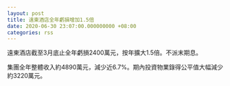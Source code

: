 ```yaml
---
layout: post
title: 遠東酒店全年虧損增加1.5倍
date: 2020-06-30 23:07:00.000000000 +08:00
categories: rss
---
```


遠東酒店截至3月底止全年虧損2400萬元，按年擴大1.5倍。不派末期息。

集團全年整體收入約4890萬元，減少近6.7%。期內投資物業錄得公平值大幅減少約3220萬元。
